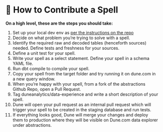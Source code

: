 # 🔧 How to Contribute a Spell



**On a high level, these are the steps you should take:**

1. Set up your local dev env as [per the instructions on the repo](https://github.com/duneanalytics/spellbook/blob/master/README.md)
2. Decide on what problem you’re trying to solve with a spell.
3. Identify the required raw and decoded tables (henceforth sources) needed. Define tests and freshness for your sources.
4. Define a unit test for your spell.
5. Write your spell as a select statement. Define your spell in a schema YAML file.
6. Run dbt compile to compile your spell.
7. Copy your spell from the target folder and try running it on dune.com in a new query window.
8. When you’re happy with your spell, from a fork of the abstractions Github Repo, open a Pull Request.
9. Tag duneanalytics/data-experience and write a short description of your spell.
10. Dune will open your pull request as an internal pull request which will trigger your spell to be created in the staging database and run tests.
11. If everything looks good, Dune will merge your changes and deploy them to production where they will be visible on Dune.com data explorer under abstractions.
